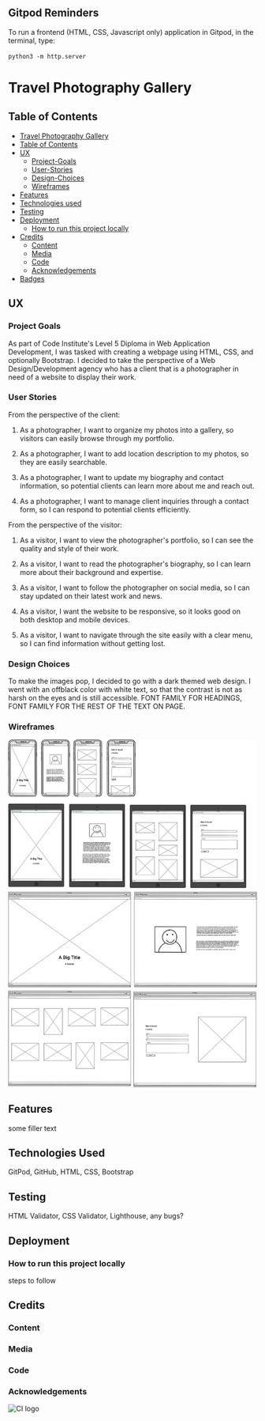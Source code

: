 ## Gitpod Reminders

To run a frontend (HTML, CSS, Javascript only) application in Gitpod, in the terminal, type:

`python3 -m http.server`

# Travel Photography Gallery 

## Table of Contents

[comment]: <> (change anything below this line. you can also use anchor tags to link)

- [Travel Photography Gallery](#travel-photography-gallery)
- [Table of Contents](#table-of-contents)
- [UX](#ux)
  - [Project-Goals](#project-goals)
  - [User-Stories](#user-stories)
  - [Design-Choices](#design-choices)
  - [Wireframes](#wireframes)
- [Features](#features)
- [Technologies used](#technologies-used)
- [Testing](#testing)
- [Deployment](#deployment)
    - [How to run this project locally](#how-to-run-this-project-locally)
- [Credits](#credits)
  - [Content](#content)
  - [Media](#media)
  - [Code](#code)
  - [Acknowledgements](#acknowledgments)
- [Badges](#badges)

## UX

### Project Goals
As part of Code Institute's Level 5 Diploma in Web Application Development, I was tasked with creating a webpage using HTML, CSS, and optionally Bootstrap. I decided to take the perspective of a Web Design/Development agency who has a client that is a photographer in need of a website to display their work. 

### User Stories
From the perspective of the client:

1. As a photographer, I want to organize my photos into a gallery, so visitors can easily browse through my portfolio.

2. As a photographer, I want to add location description to my photos, so they are easily searchable.

3. As a photographer, I want to update my biography and contact information, so potential clients can learn more about me and reach out.

4. As a photographer, I want to manage client inquiries through a contact form, so I can respond to potential clients efficiently.

From the perspective of the visitor:

1. As a visitor, I want to view the photographer's portfolio, so I can see the quality and style of their work.

2. As a visitor, I want to read the photographer's biography, so I can learn more about their background and expertise.

3. As a visitor, I want to follow the photographer on social media, so I can stay updated on their latest work and news.

4. As a visitor, I want the website to be responsive, so it looks good on both desktop and mobile devices.

5. As a visitor, I want to navigate through the site easily with a clear menu, so I can find information without getting lost.


### Design Choices
To make the images pop, I decided to go with a dark themed web design. I went with an offblack color with white text, so that the contrast is not as harsh on the eyes and is still accessible. FONT FAMILY FOR HEADINGS, FONT FAMILY FOR THE REST OF THE TEXT ON PAGE.

### Wireframes

![wireframes](https://github.com/michellejanay/Milestone-Project-1-Photography/blob/main/assets/images/readme-images/photography-gallery-wireframes.png)

## Features
some filler text

## Technologies Used
GitPod, GitHub, HTML, CSS, Bootstrap
<!-- ![GitPod](https://docs.localstack.cloud/user-guide/integrations/gitpod/gitpod_logo.png)
![GitHub](https://1000logos.net/wp-content/uploads/2021/05/GitHub-logo.png)
![HTML](https://encrypted-tbn0.gstatic.com/images?q=tbn:ANd9GcQEc9A_S6BPxCDRp5WjMFEfXrpCu1ya2OO-Lw&s)
![CSS](https://encrypted-tbn0.gstatic.com/images?q=tbn:ANd9GcTO5ryTY9VShCV5uJWhoBXkcxxlFB8O5bbxGA&s)
![Bootstrap](https://upload.wikimedia.org/wikipedia/commons/thumb/b/b2/Bootstrap_logo.svg/2560px-Bootstrap_logo.svg.png) -->

## Testing
HTML Validator, CSS Validator, Lighthouse, any bugs?

## Deployment
### How to run this project locally
steps to follow

## Credits

### Content

### Media

### Code

### Acknowledgements
![CI logo](https://codeinstitute.s3.amazonaws.com/fullstack/ci_logo_small.png)
